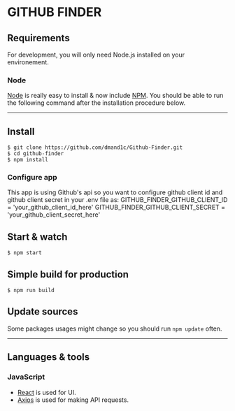 # GITHUB FINDER

## Requirements

For development, you will only need Node.js installed on your environement.

### Node

[Node](http://nodejs.org/) is really easy to install & now include [NPM](https://npmjs.org/).
You should be able to run the following command after the installation procedure
below.

---

## Install

    $ git clone https://github.com/dmand1c/Github-Finder.git
    $ cd github-finder
    $ npm install

### Configure app

This app is using Github's api so you want to configure github client id and github client secret in your .env file as:
GITHUB_FINDER_GITHUB_CLIENT_ID = 'your_github_client_id_here'
GITHUB_FINDER_GITHUB_CLIENT_SECRET = 'your_github_client_secret_here'

## Start & watch

    $ npm start

## Simple build for production

    $ npm run build

## Update sources

Some packages usages might change so you should run `npm update` often.

---

## Languages & tools

### JavaScript

- [React](http://facebook.github.io/react) is used for UI.
- [Axios](https://github.com/axios/axios) is used for making API requests.
